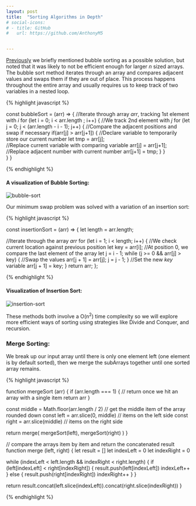 ```yaml
---
layout: post
title:  "Sorting Algorithms in Depth"
# social-icons: 
# - title: GitHub
#   url: https://github.com/AnthonyM5


---
```


[Previously][1] we briefly mentioned bubble sorting as a possible solution, but noted that it was likely to not be efficient enough for larger *n* sized arrays. The bubble sort method iterates through an array and compares adjacent values and swaps them if they are out of place.  This process happens throughout the entire array and usually requires us to keep track of two variables in a nested loop.

{% highlight javascript %}

const bubbleSort = (arr) => {
    //Iterate through array *arr*, tracking 1st element with *i*
    for (let i = 0; i < arr.length ; i++) { 
    //We track 2nd element with *j*
        for (let j = 0; j < (arr.length - i - 1); j++) { 
      //Compare the adjacent positions and swap if necessary
            if(arr[j] > arr[j+1]) {
      //Declare variable to temporarily store our current number 
              let tmp = arr[j];  
      //Replace current variable with comparing variable
              arr[j] = arr[j+1]; 
      //Replace adjacent number with current number
              arr[j+1] = tmp; 
            }
        }        
    }
}

{% endhighlight %}

#### A visualization of Bubble Sorting:                                                               
![bubble-sort](https://bs-uploads.toptal.io/blackfish-uploads/sorting_algorithms_page/content/illustration/animated_image_file/animated_image/27839/bubble-sort-fa12d2c89cb8fe2e90fbf85a85ee501b.gif)

Our minimum swap problem was solved with a variation of an insertion sort:

{% highlight javascript %}

const insertionSort = (arr) => {
    let length = arr.length;
  
  //Iterate through the array *arr* 
    for (let i = 1; i < length; i++) {
  //We check current location against previous position 
        let key = arr[i];
  //At position 0, we compare the last element of the array 
        let j = i - 1;
        while (j >= 0 && arr[j] > key) {
  //Swap the values 
            arr[j + 1] = arr[j];
            j = j - 1;
        }
  //Set the new *key* variable
        arr[j + 1] = key;
    }
    return arr;
};


{% endhighlight %}

#### Visualization of Insertion Sort:                                        
![insertion-sort](https://bs-uploads.toptal.io/blackfish-uploads/sorting_algorithms_page/content/illustration/animated_image_file/animated_image/27775/insertion-sort-73d4d2a97b420f9cc1d4b2a6f1c7f4c9.gif)


These methods both involve a O(n<sup>2</sup>) time complexity so we will explore more efficient ways of sorting using strategies like Divide and Conquer, and recursion. 

### Merge Sorting:

We break up our input array until there is only one element left (one element is by default sorted), then we merge the subArrays together until one sorted array remains.

{% highlight javascript %}

function mergeSort (arr) {
  if (arr.length === 1) {
    // return once we hit an array with a single item
    return arr
  }

  const middle = Math.floor(arr.length / 2) // get the middle item of the array rounded down
  const left = arr.slice(0, middle) // items on the left side
  const right = arr.slice(middle) // items on the right side

  return merge(
    mergeSort(left),
    mergeSort(right)
  )
}

// compare the arrays item by item and return the concatenated result
function merge (left, right) {
  let result = []
  let indexLeft = 0
  let indexRight = 0

  while (indexLeft < left.length && indexRight < right.length) {
    if (left[indexLeft] < right[indexRight]) {
      result.push(left[indexLeft])
      indexLeft++
    } else {
      result.push(right[indexRight])
      indexRight++
    }
  }

  return result.concat(left.slice(indexLeft)).concat(right.slice(indexRight))
}


{% endhighlight %}









[1]: https://anthonym5.github.io/my-awesome-blog/2021/03/13/minimum-swaps.html 
